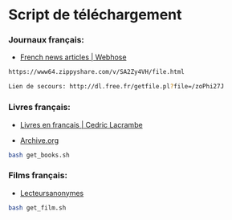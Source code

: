# Script de téléchargement

### Journaux français:

* [French news articles | Webhose](https://webhose.io/free-datasets/french-news-articles/)

```bash
https://www64.zippyshare.com/v/SA2Zy4VH/file.html

Lien de secours: http://dl.free.fr/getfile.pl?file=/zoPhi27J
```


### Livres français:

* [Livres en francais | Cedric Lacrambe](https://www.kaggle.com/cedriclacrambe/livres-en-francais)

* [Archive.org](https://archive.org/details/booksbylanguage_french?)

```bash
bash get_books.sh
```

### Films français:

* [Lecteursanonymes](http://lecteursanonymes.org/scenario/)

```bash
bash get_film.sh
```


